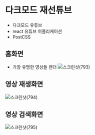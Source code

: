 # 다크모드 재선튜브

- 다크모드 유튜브
- react 유튜브 어플리케이션
- PostCSS

## 홈화면
- 가장 유명한 영상들 랜더
![스크린샷(793)](https://user-images.githubusercontent.com/67785334/102315522-a2edf180-3fb7-11eb-9608-63e9c1f48160.png)

## 영상 재생화면
![스크린샷(794)](https://user-images.githubusercontent.com/67785334/102315526-a4b7b500-3fb7-11eb-828a-5ac26ef44bd8.png)

## 영상 검색화면
![스크린샷(795)](https://user-images.githubusercontent.com/67785334/102315528-a5e8e200-3fb7-11eb-8488-9b3dd98fecd6.png)
